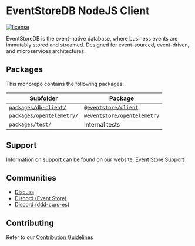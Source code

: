 # EventStoreDB NodeJS Client

[![license][license-badge]][license-badge-url]

EventStoreDB is the event-native database, where business events are immutably stored and streamed. Designed for event-sourced, event-driven, and microservices architectures.

## Packages

This monorepo contains the following packages:

| Subfolder                                            | Package                                                                                |
| ---------------------------------------------------- | -------------------------------------------------------------------------------------- |
| [`packages/db-client/`](packages/db-client/)         | [`@eventstore/client`](https://www.npmjs.com/package/@eventstore/db-client)            |
| [`packages/opentelemetry/`](packages/opentelemetry/) | [`@eventstore/opentelemetry`](https://www.npmjs.com/package/@eventstore/opentelemetry) |
| [`packages/test/`](packages/test/)                   | Internal tests                                                                         |

## Support

Information on support can be found on our website: [Event Store Support]

## Communities

- [Discuss]
- [Discord (Event Store)][discord-event-store]
- [Discord (ddd-cqrs-es)][discord-ddd-cqrs-es]

## Contributing

Refer to our [Contribution Guidelines]

[event store support]: https://eventstore.com/support/
[discuss]: https://discuss.eventstore.com/
[discord-event-store]: https://discord.gg/Phn9pmCw3t
[discord-ddd-cqrs-es]: https://discord.com/invite/sEZGSHNNbH
[license-badge]: https://img.shields.io/npm/l/@eventstore/db-client.svg
[license-badge-url]: https://github.com/EventStore/EventStore-Client-NodeJS/blob/master/LICENSE
[contribution guidelines]: https://github.com/EventStore/EventStore-Client-NodeJS/blob/master/CONTRIBUTING.md
